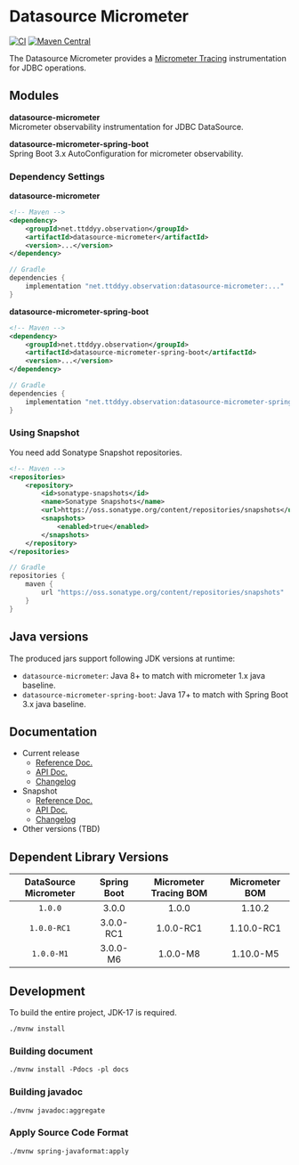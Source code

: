 # Datasource Micrometer
[![CI](https://github.com/jdbc-observations/datasource-micrometer/actions/workflows/ci.yml/badge.svg)](https://github.com/jdbc-observations/datasource-micrometer/actions/workflows/ci.yml?event=push&branch=main)
[![Maven Central](https://maven-badges.herokuapp.com/maven-central/net.ttddyy.observation/datasource-micrometer/badge.svg)](https://search.maven.org/search?q=net.ttddyy.observation)

The Datasource Micrometer provides a [Micrometer Tracing][micrometer-tracing] instrumentation for JDBC operations.

[micrometer-tracing]: https://micrometer.io/docs/tracing

## Modules

**datasource-micrometer**  
Micrometer observability instrumentation for JDBC DataSource.

**datasource-micrometer-spring-boot**  
Spring Boot 3.x AutoConfiguration for micrometer observability.

### Dependency Settings
**datasource-micrometer**

```xml
<!-- Maven -->
<dependency>
    <groupId>net.ttddyy.observation</groupId>
    <artifactId>datasource-micrometer</artifactId>
    <version>...</version>
</dependency>
```

```groovy
// Gradle
dependencies {
    implementation "net.ttddyy.observation:datasource-micrometer:..."
}
```

**datasource-micrometer-spring-boot**

```xml
<!-- Maven -->
<dependency>
    <groupId>net.ttddyy.observation</groupId>
    <artifactId>datasource-micrometer-spring-boot</artifactId>
    <version>...</version>
</dependency>
```
```groovy
// Gradle
dependencies {
    implementation "net.ttddyy.observation:datasource-micrometer-spring-boot:..."
}
```

### Using Snapshot

You need add Sonatype Snapshot repositories.

```xml
<!-- Maven -->
<repositories>
    <repository>
        <id>sonatype-snapshots</id>
        <name>Sonatype Snapshots</name>
        <url>https://oss.sonatype.org/content/repositories/snapshots</url>
        <snapshots>
            <enabled>true</enabled>
        </snapshots>
    </repository>
</repositories>
```

```groovy
// Gradle
repositories {
    maven {
        url "https://oss.sonatype.org/content/repositories/snapshots"
    }
}
```

## Java versions

The produced jars support following JDK versions at runtime:

- `datasource-micrometer`: Java 8+ to match with micrometer 1.x java baseline.
- `datasource-micrometer-spring-boot`: Java 17+ to match with Spring Boot 3.x java baseline.

## Documentation

- Current release
    - [Reference Doc.][reference-current]
    - [API Doc.][javadoc-current]
    - [Changelog][changelog-current]
- Snapshot
    - [Reference Doc.][reference-snapshot]
    - [API Doc.][javadoc-snapshot]
    - [Changelog][changelog-snapshot]
- Other versions (TBD)


[reference-current]: https://jdbc-observations.github.io/datasource-micrometer/docs/current/docs/html
[reference-snapshot]: https://jdbc-observations.github.io/datasource-micrometer/docs/current-snapshot/docs/html
[javadoc-current]: https://jdbc-observations.github.io/datasource-micrometer/docs/current/api/
[javadoc-snapshot]: https://jdbc-observations.github.io/datasource-micrometer/docs/current-snapshot/api/
[changelog-current]: https://jdbc-observations.github.io/datasource-micrometer/docs/current/CHANGELOG.txt
[changelog-snapshot]: https://jdbc-observations.github.io/datasource-micrometer/docs/current-snapshot/CHANGELOG.txt

## Dependent Library Versions

| DataSource Micrometer | Spring Boot | Micrometer Tracing BOM | Micrometer BOM |
|:---------------------:|:-----------:|:----------------------:|:--------------:|
|      `1.0.0`          |    3.0.0    |         1.0.0          |     1.10.2     | 
|      `1.0.0-RC1`      |  3.0.0-RC1  |       1.0.0-RC1        |   1.10.0-RC1   | 
|      `1.0.0-M1`       |  3.0.0-M6   |        1.0.0-M8        |   1.10.0-M5    | 

## Development

To build the entire project, JDK-17 is required.

```shell
./mvnw install
```

### Building document

```shell
./mvnw install -Pdocs -pl docs
```

### Building javadoc

```shell
./mvnw javadoc:aggregate
```

### Apply Source Code Format

```shell
./mvnw spring-javaformat:apply
```
